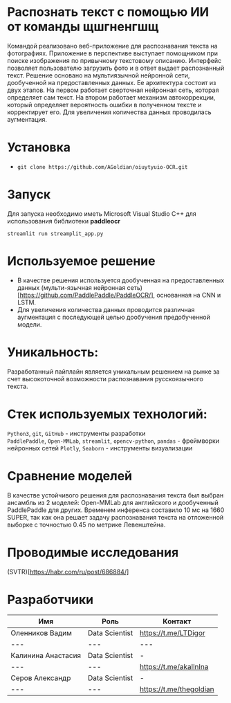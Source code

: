 # Распознать текст с помощью ИИ от команды щшгненгшщ

Командой реализовано веб-приложение для распознавания текста на фотографиях. Приложение в перспективе выступает помощником при поиске изображения по привычному текстовому описанию. Интерфейс позволяет пользователю загрузить фото и в ответ выдает распознанный текст. Решение основано на мультиязычной нейронной сети, дообученной на предоставленных данных. Ее архитектура состоит из двух этапов. На первом работает сверточная нейронная сеть, которая определяет сам текст. На втором работает механизм автокоррекции, который определяет вероятность ошибки в полученном тексте и корректирует его. Для увеличения количества данных проводилась аугментация.

# Установка
- `git clone https://github.com/AGoldian/oiuytyuio-OCR.git`

# Запуск
Для запуска необходимо иметь Microsoft Visual Studio C++ для использования библиотеки **paddleocr**
```
streamlit run streamplit_app.py
```

# Используемое решение

* В качестве решения используется дообученная на предоставленных данных (мульти-язычная нейронная сеть)[https://github.com/PaddlePaddle/PaddleOCR/], основанная на CNN и LSTM.
* Для увеличения количества данных проводится различная аугментация с последующей целью дообучения предобученной модели. 

# Уникальность:

Разработанный пайплайн является уникальным решением на рынке за счет высокоточной возможности распознавания русскоязычного текста.

# Стек используемых технологий:

`Python3`, `git`, `GitHub` - инструменты разработки  
`PaddlePaddle`, `Open-MMLab`, `streamlit`, `opencv-python`, `pandas` - фреймворки нейронных сетей
`Plotly`, `Seaborn` - инструменты визуализации  

# Сравнение моделей

В качестве устойчивого решения для распознавания текста был выбран ансамбль из 2 моделей: Open-MMLab для английского и дообученный PaddlePaddle для других. Временем инференса составило 10 мс на 1660 SUPER, так как она решает задачу распознавания текста на отложенной выборке с точностью 0.45 по метрике Левенштейна.

# Проводимые исследования

(SVTR)[https://habr.com/ru/post/686884/]


# Разработчики
| Имя                  | Роль           | Контакт              |
|----------------------|----------------|----------------------|
| Оленников Вадим   | Data Scientist | https://t.me/LTDigor |
| ---                  | ---            | ---                  |
| Калинина Анастасия  | Data Scientist | -                    |
| ---                  | ---            | https://t.me/akallnlna |       
| Серов Александр       | Data Scientist | -                    |
| ---                  | ---            | https://t.me/thegoldian   |
